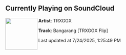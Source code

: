 ## Currently Playing on SoundCloud

[<img align="left" width="100" src="https://i1.sndcdn.com/artworks-9klRMXkFsEDgsc5R-fJPgLQ-t500x500.png">](https://soundcloud.com/trxggx/bangarang/s-oUVzqTBpj5c)

**Artist**: TRXGGX 

**Track**: Bangarang [TRXGGX Flip]

Last updated at 7/24/2025, 1:25:49 PM
